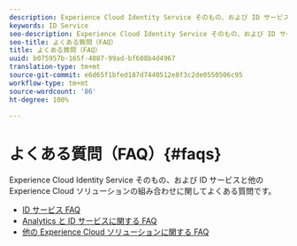 ```yaml
---
description: Experience Cloud Identity Service そのもの、および ID サービスと他の Experience Cloud ソリューションの組み合わせに関してよくある質問です。
keywords: ID Service
seo-description: Experience Cloud Identity Service そのもの、および ID サービスと他の Experience Cloud ソリューションの組み合わせに関してよくある質問です。
seo-title: よくある質問（FAQ）
title: よくある質問（FAQ）
uuid: b075957b-165f-4087-99ad-bf608b4d4967
translation-type: tm+mt
source-git-commit: e6d65f1bfed187d7440512e8f3c2de0550506c95
workflow-type: tm+mt
source-wordcount: '86'
ht-degree: 100%

---
```



# よくある質問（FAQ）{#faqs}

Experience Cloud Identity Service そのもの、および ID サービスと他の Experience Cloud ソリューションの組み合わせに関してよくある質問です。

* [ID サービス FAQ](faq.md)
* [Analytics と ID サービスに関する FAQ](analytics-faq.md)
* [他の Experience Cloud ソリューションに関する FAQ](other-faq.md)
